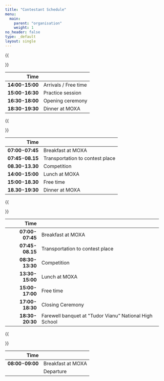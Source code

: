 ```yaml
---
title: "Contestant Schedule"
menu:
  main:
    parent: "organisation"
    weight: 1
no_header: false
type: _default
layout: single
---
```


{{<section title="Wednesday, October 11th" >}}

|                        Time |                      |
| --------------------------: | :------------------- |
| **14:00-15:00** | Arrivals / Free time |
| **15:00-16:30** | Practice session     |
| **16:30-18:00** | Opening ceremony     |
| **18:30-19:30** | Dinner at MOXA       |


{{<section title="Thursday, October 12th" >}}

|                        Time |                                 |
| --------------------------: | :------------------------------ |
| **07:00-07:45** | Breakfast at MOXA               |
| **07:45-08.15** | Transportation to contest place |
| **08.30-13.30** | Competition                     |
| **14:00-15:00** | Lunch at MOXA                   |
| **15:00-18.30** | Free time                       |
| **18.30-19:30** | Dinner at MOXA                  |



{{<section title="Friday, October 13th" >}}

|                        Time |                                                        |
| --------------------------: | :----------------------------------------------------- |
| **07:00-07:45** | Breakfast at MOXA                                      |
| **07:45-08.15** | Transportation to contest place                        |
| **08:30-13:30** | Competition                                            |
| **13:30-15:00** | Lunch at MOXA                                          |
| **15:00-17:00** | Free time                                              |
| **17:00-18:30** | Closing Ceremony                                       |
| **18:30-20:30** | Farewell banquet at "Tudor Vianu” National High School |



{{<section title="Saturday, October 14th" >}}

|                        Time |                   |
| --------------------------: | :---------------- |
| **08:00-09:00** | Breakfast at MOXA |
|                             | Departure         |